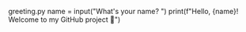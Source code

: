  greeting.py
name = input("What's your name? ")
print(f"Hello, {name}! Welcome to my GitHub project 🚀")
